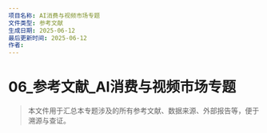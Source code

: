 ```yaml
---
项目名称: AI消费与视频市场专题
文件类型: 参考文献
生成日期: 2025-06-12
最后更新时间: 2025-06-12
作者: 
---
```


# 06_参考文献_AI消费与视频市场专题

> 本文件用于汇总本专题涉及的所有参考文献、数据来源、外部报告等，便于溯源与查证。
